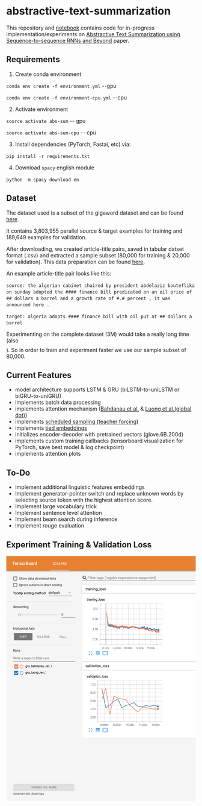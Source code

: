 # abstractive-text-summarization

This repository and [notebook](/abstractive-text-summ.ipynb) contains code for in-progress implementation/experiments on [Abstractive Text Summarization using Sequence-to-sequence RNNs and Beyond](https://arxiv.org/abs/1602.06023) paper.

Requirements
---
1. Create conda environment 

`conda env create -f environment.yml`  --gpu

`conda env create -f environment-cpu.yml`  --cpu

2. Activate environment

`source activate abs-sum` -- gpu

`source activate abs-sum-cpu` -- cpu

3. Install dependencies (PyTorch, Fastai, etc) via:

`pip install -r requirements.txt`

4. Download `spacy` english module

`python -m spacy download en`

Dataset
--

The dataset used is a subset of the gigaword dataset and can be found [here](https://drive.google.com/file/d/0B6N7tANPyVeBNmlSX19Ld2xDU1E/view?usp=sharing).

It contains 3,803,955 parallel source & target examples for training and 189,649 examples for validation.

After downloading, we created article-title pairs, saved in tabular datset format (.csv) and extracted a sample subset (80,000 for training & 20,000 for validation). This data preparation can be found [here](/data-preparation.ipynb).

An example article-title pair looks like this:

`source: the algerian cabinet chaired by president abdelaziz bouteflika on sunday adopted the #### finance bill predicated on an oil price of ## dollars a barrel and a growth rate of #.# percent , it was announced here .`

`target: algeria adopts #### finance bill with oil put at ## dollars a barrel`


Experimenting on the complete dataset (3M) would take a really long time (also $$$$). So in order to train and experiment faster we use our sample subset of 80,000. 

Current Features
--
* model architecture supports LSTM & GRU (biLSTM-to-uniLSTM or biGRU-to-uniGRU)
* implements batch data processing 
* implements attention mechanism ([Bahdanau et al.](https://arxiv.org/abs/1409.0473) & [Luong et al.(global dot)](https://arxiv.org/abs/1508.04025))
* implements [scheduled sampling (teacher forcing)](https://arxiv.org/abs/1506.03099)
* implements [tied embeddings](https://arxiv.org/pdf/1608.05859.pdf)
* initializes encoder-decoder with pretrained vectors (glove.6B.200d)
* implements custom training callbacks (tensorboard visualization for PyTorch, save best model & log checkpoint)
* implements attention plots


To-Do
---
* Implement additional linguistic features embeddings  
* Implement generator-pointer switch and replace unknown words by selecting source token with the highest attention score.
* Implement large vocabulary trick 
* Implement sentence level attention 
* Implement beam search during inference
* implement rouge evaluation

Experiment Training & Validation Loss
---
![alt text](/imgs/tensor_viz.png)

